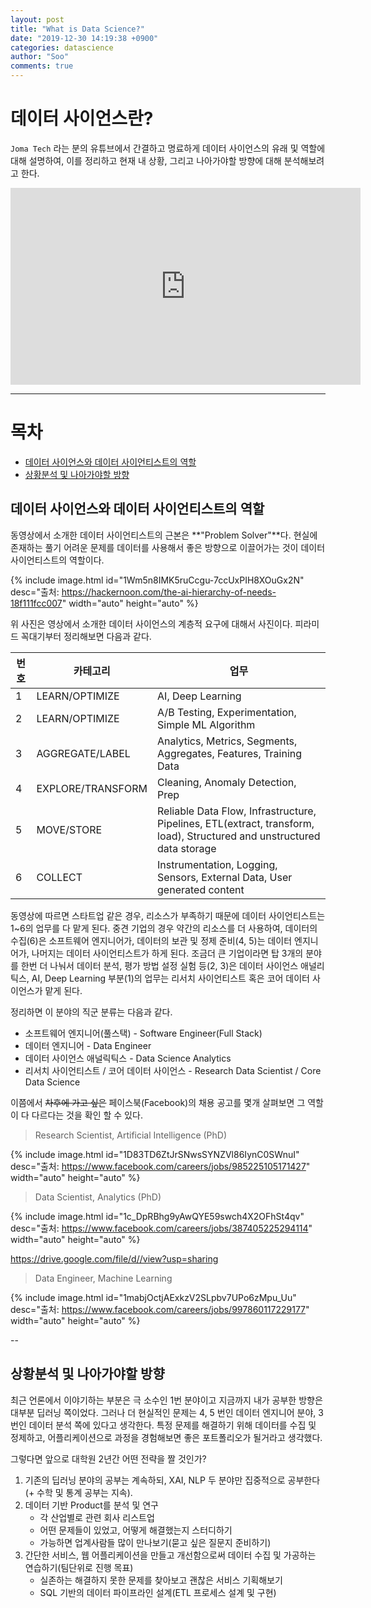 ```yaml
---
layout: post
title: "What is Data Science?"
date: "2019-12-30 14:19:38 +0900"
categories: datascience
author: "Soo"
comments: true
---
```


# 데이터 사이언스란?

`Joma Tech` 라는 분의 유튜브에서 간결하고 명료하게 데이터 사이언스의 유래 및 역할에 대해 설명하여, 이를 정리하고 현재 내 상황, 그리고 나아가야할 방향에 대해 분석해보려고 한다.

<iframe width="560" height="315" src="https://www.youtube.com/embed/xC-c7E5PK0Y" frameborder="0" allow="accelerometer; autoplay; encrypted-media; gyroscope; picture-in-picture" allowfullscreen></iframe>

---

# 목차
* [데이터 사이언스와 데이터 사이언티스트의 역할](#데이터-사이언스와-데이터-사이언티스트의-역할)
* [상황분석 및 나아가야할 방향](#상황분석-및-나아가야할-방향)

## 데이터 사이언스와 데이터 사이언티스트의 역할

동영상에서 소개한 데이터 사이언티스트의 근본은 **"Problem Solver"**다. 현실에 존재하는 풀기 어려운 문제를 데이터를 사용해서 좋은 방향으로 이끌어가는 것이 데이터 사이언티스트의 역할이다.

{% include image.html id="1Wm5n8IMK5ruCcgu-7ccUxPIH8XOuGx2N" desc="출처: https://hackernoon.com/the-ai-hierarchy-of-needs-18f111fcc007" width="auto" height="auto" %}

위 사진은 영상에서 소개한 데이터 사이언스의 계층적 요구에 대해서 사진이다. 피라미드 꼭대기부터 정리해보면 다음과 같다.

| 번호 | 카테고리 | 업무 | 
|--|--|--|
| 1 | LEARN/OPTIMIZE | AI, Deep Learning|
| 2 | LEARN/OPTIMIZE | A/B Testing, Experimentation, Simple ML Algorithm| 
| 3 | AGGREGATE/LABEL | Analytics, Metrics, Segments, Aggregates, Features, Training Data | 
| 4 | EXPLORE/TRANSFORM | Cleaning, Anomaly Detection, Prep |
| 5 | MOVE/STORE | Reliable Data Flow, Infrastructure, Pipelines, ETL(extract, transform, load), Structured and unstructured data storage |
| 6 | COLLECT | Instrumentation, Logging, Sensors, External Data, User generated content | 

동영상에 따르면 스타트업 같은 경우, 리소스가 부족하기 때문에 데이터 사이언티스트는 1~6의 업무를 다 맡게 된다. 중견 기업의 경우 약간의 리소스를 더 사용하여, 데이터의 수집(6)은 소프트웨어 엔지니어가, 데이터의 보관 및 정제 준비(4, 5)는 데이터 엔지니어가, 나머지는 데이터 사이언티스트가 하게 된다. 조금더 큰 기업이라면 탑 3개의 분야를 한번 더 나눠서 데이터 분석, 평가 방법 설정 실험 등(2, 3)은 데이터 사이언스 애널리틱스, AI, Deep Learning 부분(1)의 업무는 리서치 사이언티스트 혹은 코어 데이터 사이언스가 맡게 된다.

정리하면 이 분야의 직군 분류는 다음과 같다.
* 소프트웨어 엔지니어(풀스택) - Software Engineer(Full Stack)
* 데이터 엔지니어 - Data Engineer
* 데이터 사이언스 애널릭틱스 - Data Science Analytics
* 리서치 사이언티스트 / 코어 데이터 사이언스 - Research Data Scientist / Core Data Science

이쯤에서 ~~차후에 가고 싶은~~ 페이스북(Facebook)의 채용 공고를 몇개 살펴보면 그 역할이 다 다르다는 것을 확인 할 수 있다.

> Research Scientist, Artificial Intelligence (PhD)

{% include image.html id="1D83TD6ZtJrSNwsSYNZVl86IynC0SWnuI" desc="출처: https://www.facebook.com/careers/jobs/985225105171427" width="auto" height="auto" %}

> Data Scientist, Analytics (PhD)

{% include image.html id="1c_DpRBhg9yAwQYE59swch4X2OFhSt4qv" desc="출처: https://www.facebook.com/careers/jobs/387405225294114" width="auto" height="auto" %}

https://drive.google.com/file/d//view?usp=sharing

> Data Engineer, Machine Learning

{% include image.html id="1mabjOctjAExkzV2SLpbv7UPo6zMpu_Uu" desc="출처: https://www.facebook.com/careers/jobs/997860117229177" width="auto" height="auto" %}

--

## 상황분석 및 나아가야할 방향

최근 언론에서 이야기하는 부분은 극 소수인 1번 분야이고 지금까지 내가 공부한 방향은 대부분 딥러닝 쪽이었다. 그러나 더 현실적인 문제는 4, 5 번인 데이터 엔지니어 분야, 3번인 데이터 분석 쪽에 있다고 생각한다. 특정 문제를 해결하기 위해 데이터를 수집 및 정제하고, 어플리케이션으로 과정을 경험해보면 좋은 포트폴리오가 될거라고 생각했다.

그렇다면 앞으로 대학원 2년간 어떤 전략을 짤 것인가? 

1. 기존의 딥러닝 분야의 공부는 계속하되, XAI, NLP 두 분야만 집중적으로 공부한다(+ 수학 및 통계 공부는 지속).
2. 데이터 기반 Product를 분석 및 연구
    * 각 산업별로 관련 회사 리스트업
    * 어떤 문제들이 있었고, 어떻게 해결했는지 스터디하기
    * 가능하면 업계사람들 많이 만나보기(묻고 싶은 질문지 준비하기)
3. 간단한 서비스, 웹 어플리케이션을 만들고 개선함으로써 데이터 수집 및 가공하는 연습하기(팀단위로 진행 목표)
    * 실존하는 해결하지 못한 문제를 찾아보고 괜찮은 서비스 기획해보기
    * SQL 기반의 데이터 파이프라인 설계(ETL 프로세스 설계 및 구현)
